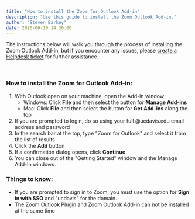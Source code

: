 ```yaml
---
title: "How to install the Zoom for Outlook Add-in"
description: "Use this guide to install the Zoom Outlook Add-in."
author: "Steven Barkey"
date: 2020-06-10 14:30:00
---
```


<p>The instructions below will walk you through the process of installing the Zoom Outlook Add-in, but if you encounter any issues, please <a class="external-link" href="https://caeshelp.ucdavis.edu" target="_blank">create a Helpdesk ticket</a> for further assistance.</p>
<br />

<h3>How to install the Zoom for Outlook Add-in:</h3>
<ol >
  <li>With Outlook open on your machine, open the Add-in window
    <ul >
      <li>Windows: Click <b>File</b> and then select the button for <b>Manage Add-ins</b></li>
      <li>Mac: Click <b>File</b> and then select the button for <b>Get Add-ins</b> along the top</li>
    </ul>
  </li>
  <li>If you are prompted to login, do so using your full @ucdavis.edu email address and password</li>
  <li>In the search bar at the top, type "Zoom for Outlook" and select it from the list of results</li>
  <li>Click the <b>Add</b> button</li>
  <li>If a confirmation dialog opens, click <b>Continue</b></li>
  <li>You can close out of the "Getting Started" window and the Manage Add-In windows.</li>
</ol>

<h3>Things to know:</h3>
<ul >
  <li>If you are prompted to sign in to Zoom, you must use the option for <b>Sign in with SSO</b> and "ucdavis" for the domain.</li>
  <li>The Zoom Outlook Plugin and Zoom Outlook Add-in can not be installed at the same time</li>
</ul>
